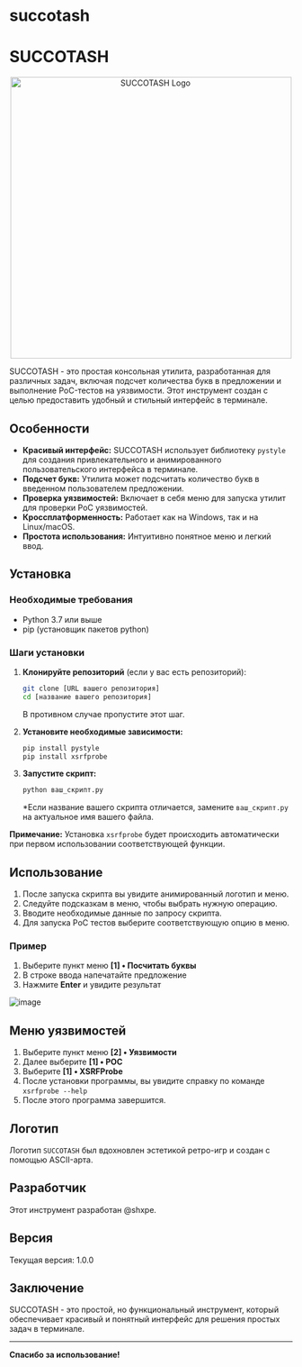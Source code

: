 # succotash
# SUCCOTASH

<p align="center">
    <img src="https://i.imgur.com/y9lD7Q4.png" alt="SUCCOTASH Logo" width="500"/>
</p>

SUCCOTASH - это простая консольная утилита, разработанная для различных задач, включая подсчет количества букв в предложении и выполнение PoC-тестов на уязвимости. Этот инструмент создан с целью предоставить удобный и стильный интерфейс в терминале.

## Особенности

*   **Красивый интерфейс:**  SUCCOTASH использует библиотеку `pystyle` для создания привлекательного и анимированного пользовательского интерфейса в терминале.
*   **Подсчет букв:**  Утилита может подсчитать количество букв в введенном пользователем предложении.
*   **Проверка уязвимостей:**  Включает в себя меню для запуска утилит для проверки PoC уязвимостей.
*   **Кроссплатформенность:** Работает как на Windows, так и на Linux/macOS.
*   **Простота использования:** Интуитивно понятное меню и легкий ввод.

## Установка

### Необходимые требования
* Python 3.7 или выше
* pip (установщик пакетов python)

### Шаги установки
1.  **Клонируйте репозиторий** (если у вас есть репозиторий):
    ```bash
    git clone [URL вашего репозитория]
    cd [название вашего репозитория]
    ```
    В противном случае пропустите этот шаг.
2.  **Установите необходимые зависимости:**

    ```bash
    pip install pystyle
    pip install xsrfprobe
    ```
3.  **Запустите скрипт:**

    ```bash
    python ваш_скрипт.py
    ```
    *Если название вашего скрипта отличается, замените `ваш_скрипт.py` на актуальное имя вашего файла.

**Примечание:** Установка `xsrfprobe` будет происходить автоматически при первом использовании соответствующей функции.

## Использование

1.  После запуска скрипта вы увидите анимированный логотип и меню.
2.  Следуйте подсказкам в меню, чтобы выбрать нужную операцию.
3.  Вводите необходимые данные по запросу скрипта.
4.  Для запуска PoC тестов выберите соответствующую опцию в меню.

### Пример
1. Выберите пункт меню **\[1] • Посчитать буквы**
2.  В строке ввода напечатайте предложение
3.  Нажмите **Enter** и увидите результат

   ![image](https://i.imgur.com/lq308hR.png)
   

## Меню уязвимостей
1. Выберите пункт меню **\[2] • Уязвимости**
2.  Далее выберите **\[1] • POC**
3.  Выберите **\[1] • XSRFProbe**
4.  После установки программы, вы увидите справку по команде `xsrfprobe --help`
5.  После этого программа завершится.

## Логотип

Логотип `SUCCOTASH` был вдохновлен эстетикой ретро-игр и создан с помощью ASCII-арта.

## Разработчик

Этот инструмент разработан @shxpe.

## Версия

Текущая версия: 1.0.0

## Заключение
SUCCOTASH - это простой, но функциональный инструмент, который обеспечивает красивый и понятный интерфейс для решения простых задач в терминале. 

---
**Спасибо за использование!**
